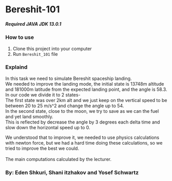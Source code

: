 # Bereshit-101


##### Required JAVA JDK 13.0.1

### How to use
1. Clone this project into your computer
2. Run `Bereshit_101` file

### Explaind
In this task we need to simulate Bereshit spaceship landing.<br />
We needed to improve the landing mode, the initial state is 13748m altitude and 181000m latitude from the expected landing point, and the angle is 58.3.<br />
In our code we divide it to 2 states-<br />
The first state was over 2km alt and we just keep on the vertical speed to be between 20 to 25 m/s^2 and change the angle up to 54.<br />
In the second state, close to the moon, we try to save as we can the fuel and yet land smoothly.<br />
This is reflected by decrease the angle by 3 degrees each delta time and slow down the horizontal speed up to 0.<br />

We understood that to improve it, we needed to use physics calculations with newton force, but we had a hard time doing these calculations, so we tried to improve the best we could.<br />
<br />
The main computations calculated by the lecturer.<br />

### By: Eden Shkuri, Shani itzhakov and Yosef Schwartz
